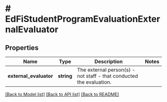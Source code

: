 # # EdFiStudentProgramEvaluationExternalEvaluator

## Properties

Name | Type | Description | Notes
------------ | ------------- | ------------- | -------------
**external_evaluator** | **string** | The external person(s) - not staff - that conducted the evaluation. |

[[Back to Model list]](../../README.md#models) [[Back to API list]](../../README.md#endpoints) [[Back to README]](../../README.md)
